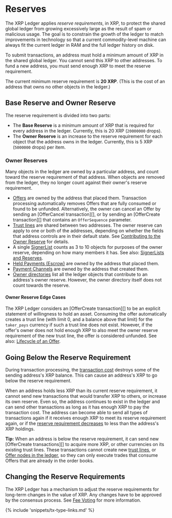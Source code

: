# Reserves

The XRP Ledger applies _reserve requirements_, in XRP, to protect the shared global ledger from growing excessively large as the result of spam or malicious usage. The goal is to constrain the growth of the ledger to match improvements in technology so that a current commodity-level machine can always fit the current ledger in RAM and the full ledger history on disk.

To submit transactions, an address must hold a minimum amount of XRP in the shared global ledger. You cannot send this XRP to other addresses. To fund a new address, you must send enough XRP to meet the reserve requirement.

The current minimum reserve requirement is **20 XRP**. (This is the cost of an address that owns no other objects in the ledger.)


## Base Reserve and Owner Reserve

The reserve requirement is divided into two parts:

* The **Base Reserve** is a minimum amount of XRP that is required for every address in the ledger. Currently, this is 20 XRP (`20000000` drops).
* The **Owner Reserve** is an increase to the reserve requirement for each object that the address owns in the ledger. Currently, this is 5 XRP (`5000000` drops) per item.


### Owner Reserves

Many objects in the ledger are owned by a particular address, and count toward the reserve requirement of that address. When objects are removed from the ledger, they no longer count against their owner's reserve requirement.

- [Offers](reference-ledger-format.html#offer) are owned by the address that placed them. Transaction processing automatically removes Offers that are fully consumed or found to be unfunded. Alternatively, the owner can cancel an Offer by sending an [OfferCancel transaction][], or by sending an [OfferCreate transaction][] that contains an `OfferSequence` parameter.
- [Trust lines](reference-ledger-format.html#ripplestate) are shared between two addresses. The owner reserve can apply to one or both of the addresses, depending on whether the fields that address controls are in their default state. See [Contributing to the Owner Reserve](reference-ledger-format.html#contributing-to-the-owner-reserve) for details.
- A single [SignerList](reference-ledger-format.html#signerlist) counts as 3 to 10 objects for purposes of the owner reserve, depending on how many members it has. See also: [SignerLists and Reserves](reference-ledger-format.html#signerlists-and-reserves).
- [Held Payments (Escrow)](reference-ledger-format.html#escrow) are owned by the address that placed them.
- [Payment Channels](tutorial-paychan.html) are owned by the address that created them.
- [Owner directories](reference-ledger-format.html#directorynode) list all the ledger objects that contribute to an address's owner reserve. However, the owner directory itself does not count towards the reserve.

#### Owner Reserve Edge Cases

The XRP Ledger considers an [OfferCreate transaction][] to be an explicit statement of willingness to hold an asset. Consuming the offer automatically creates a trust line (with limit 0, and a balance above that limit) for the `taker_pays` currency if such a trust line does not exist. However, if the offer's owner does not hold enough XRP to also meet the owner reserve requirement of the new trust line, the offer is considered unfunded. See also: [Lifecycle of an Offer](reference-transaction-format.html#lifecycle-of-an-offer).



## Going Below the Reserve Requirement

During transaction processing, the [transaction cost](concept-transaction-cost.html) destroys some of the sending address's XRP balance. This can cause an address's XRP to go below the reserve requirement.

When an address holds less XRP than its current reserve requirement, it cannot send new transactions that would transfer XRP to others, or increase its own reserve. Even so, the address continues to exist in the ledger and can send other transactions as long as it has enough XRP to pay the transaction cost. The address can become able to send all types of transactions again if it receives enough XRP to meet its reserve requirement again, or if the [reserve requirement decreases](#changing-the-reserve-requirements) to less than the address's XRP holdings.

**Tip:** When an address is below the reserve requirement, it can send new [OfferCreate transactions][] to acquire more XRP, or other currencies on its existing trust lines. These transactions cannot create new [trust lines](reference-ledger-format.html#ripplestate), or [Offer nodes in the ledger](reference-ledger-format.html#offer), so they can only execute trades that consume Offers that are already in the order books.

## Changing the Reserve Requirements

The XRP Ledger has a mechanism to adjust the reserve requirements for long-term changes in the value of XRP. Any changes have to be approved by the consensus process. See [Fee Voting](concept-fee-voting.html) for more information.

{% include 'snippets/tx-type-links.md' %}

